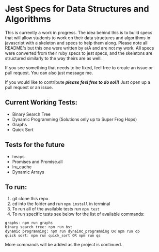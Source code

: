 # Jest Specs for Data Structures and Algorithms
This is currently a work in progress. The idea behind this is to build specs that will allow students to work on their data structures and algorithms in javascript with a skeleton and specs to help them along. Please note all README's but this one were written by a/A and are not my work. All specs were converted from their ruby specs to jest specs, and the skeletons are structured similarly to the way theirs are as well.

If you see something that needs to be fixed, feel free to create an issue or pull request. You can also just message me. 

If you would like to contribute ***please feel free to do so!!!*** Just open up a pull request or an issue.

## Current Working Tests:
  * Binary Search Tree
  * Dynamic Programming (Solutions only up to Super Frog Hops)
  * Graphs
  * Quick Sort

## Tests for the future
  * heaps
  * Promises and Promise.all
  * lru_cache
  * Dynamic Arrays


## To run:
1. git clone this repo
2. cd into the folder and run `npm install` in terminal
3. To run all of the available tests run `npm test`
4. To run specific tests see below for the list of available commands:

```
graphs: npm run graphs
binary search tree: npm run bst
dynamic programming: npm run dynaimc_programming OR npm run dp
quick sort: npm run quick_sort OR npm run qs
```

More commands will be added as the project is continued.